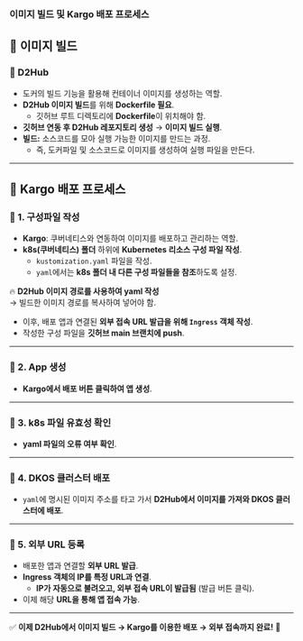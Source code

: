 ### 이미지 빌드 및 Kargo 배포 프로세스

## 📌 이미지 빌드

### 🔹 D2Hub
- 도커의 빌드 기능을 활용해 컨테이너 이미지를 생성하는 역할.
- **D2Hub 이미지 빌드**를 위해 **Dockerfile 필요**.
  - 깃허브 루트 디렉토리에 **Dockerfile**이 위치해야 함.
- **깃허브 연동 후 D2Hub 레포지토리 생성** → **이미지 빌드 실행**.
- **빌드:** 소스코드를 모아 실행 가능한 이미지를 만드는 과정.
  - 즉, 도커파일 및 소스코드로 이미지를 생성하여 실행 파일을 만든다.

---

## 🚀 Kargo 배포 프로세스

### 🔹 1. 구성파일 작성
- **Kargo**: 쿠버네티스와 연동하여 이미지를 배포하고 관리하는 역할.
- **k8s(쿠버네티스) 폴더** 하위에 **Kubernetes 리소스 구성 파일 작성**.
  - `kustomization.yaml` 파일을 작성.
  - `yaml`에서는 **k8s 폴더 내 다른 구성 파일들을 참조**하도록 설정.

🔥 **D2Hub 이미지 경로를 사용하여 yaml 작성**  
→ 빌드한 이미지 경로를 복사하여 넣어야 함.

- 이후, 배포 앱과 연결된 **외부 접속 URL 발급을 위해 `Ingress` 객체 작성**.
- 작성한 구성 파일을 **깃허브 main 브랜치에 push**.

---

### 🔹 2. App 생성
- **Kargo에서 배포 버튼 클릭하여 앱 생성**.

---

### 🔹 3. k8s 파일 유효성 확인
- **yaml 파일의 오류 여부 확인**.

---

### 🔹 4. DKOS 클러스터 배포
- `yaml`에 명시된 이미지 주소를 타고 가서 **D2Hub에서 이미지를 가져와 DKOS 클러스터에 배포**.

---

### 🔹 5. 외부 URL 등록
- 배포한 앱과 연결할 **외부 URL 발급**.
- **Ingress 객체의 IP를 특정 URL과 연결**.
  - **IP가 자동으로 불려오고, 외부 접속 URL이 발급됨** (발급 버튼 클릭).
- 이제 해당 **URL을 통해 앱 접속 가능**.

---

✅ **이제 D2Hub에서 이미지 빌드 → Kargo를 이용한 배포 → 외부 접속까지 완료!** 🚀
